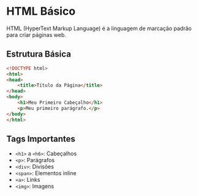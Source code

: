 
# HTML Básico

HTML (HyperText Markup Language) é a linguagem de marcação padrão para criar páginas web.

## Estrutura Básica

```html
<!DOCTYPE html>
<html>
<head>
    <title>Título da Página</title>
</head>
<body>
    <h1>Meu Primeiro Cabeçalho</h1>
    <p>Meu primeiro parágrafo.</p>
</body>
</html>
```

## Tags Importantes

- `<h1>` a `<h6>`: Cabeçalhos
- `<p>`: Parágrafos
- `<div>`: Divisões
- `<span>`: Elementos inline
- `<a>`: Links
- `<img>`: Imagens

